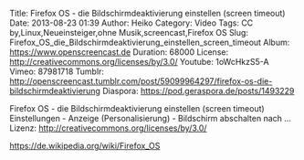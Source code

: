 Title: Firefox OS - die Bildschirmdeaktivierung einstellen (screen timeout)
Date: 2013-08-23 01:39
Author: Heiko
Category: Video
Tags: CC by,Linux,Neueinsteiger,ohne Musik,screencast,Firefox OS
Slug: Firefox_OS_die_Bildschirmdeaktivierung_einstellen_screen_timeout
Album: https://www.openscreencast.de
Duration: 68000
License: http://creativecommons.org/licenses/by/3.0/
Youtube: 1oWcHkzS5-A
Vimeo: 87981718
Tumblr: http://openscreencast.tumblr.com/post/59099964297/firefox-os-die-bildschirmdeaktivierung
Diaspora: https://pod.geraspora.de/posts/1493229

Firefox OS - die Bildschirmdeaktivierung einstellen (screen timeout)  
Einstellungen - Anzeige (Personalisierung) - Bildschirm abschalten nach ...  
Lizenz: <http://creativecommons.org/licenses/by/3.0/>  
  
<https://de.wikipedia.org/wiki/Firefox_OS>

